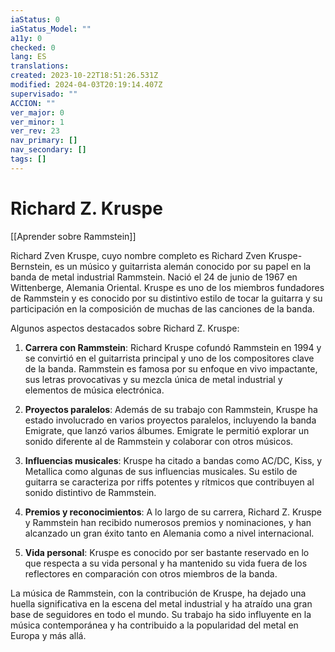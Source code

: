 ```yaml
---
iaStatus: 0
iaStatus_Model: ""
a11y: 0
checked: 0
lang: ES
translations: 
created: 2023-10-22T18:51:26.531Z
modified: 2024-04-03T20:19:14.407Z
supervisado: ""
ACCION: ""
ver_major: 0
ver_minor: 1
ver_rev: 23
nav_primary: []
nav_secondary: []
tags: []
---
```

# Richard Z. Kruspe

[[Aprender sobre Rammstein]]

Richard Zven Kruspe, cuyo nombre completo es Richard Zven Kruspe-Bernstein, es un músico y guitarrista alemán conocido por su papel en la banda de metal industrial Rammstein. Nació el 24 de junio de 1967 en Wittenberge, Alemania Oriental. Kruspe es uno de los miembros fundadores de Rammstein y es conocido por su distintivo estilo de tocar la guitarra y su participación en la composición de muchas de las canciones de la banda.

Algunos aspectos destacados sobre Richard Z. Kruspe:

1. **Carrera con Rammstein**: Richard Kruspe cofundó Rammstein en 1994 y se convirtió en el guitarrista principal y uno de los compositores clave de la banda. Rammstein es famosa por su enfoque en vivo impactante, sus letras provocativas y su mezcla única de metal industrial y elementos de música electrónica.
    
2. **Proyectos paralelos**: Además de su trabajo con Rammstein, Kruspe ha estado involucrado en varios proyectos paralelos, incluyendo la banda Emigrate, que lanzó varios álbumes. Emigrate le permitió explorar un sonido diferente al de Rammstein y colaborar con otros músicos.
    
3. **Influencias musicales**: Kruspe ha citado a bandas como AC/DC, Kiss, y Metallica como algunas de sus influencias musicales. Su estilo de guitarra se caracteriza por riffs potentes y rítmicos que contribuyen al sonido distintivo de Rammstein.
    
4. **Premios y reconocimientos**: A lo largo de su carrera, Richard Z. Kruspe y Rammstein han recibido numerosos premios y nominaciones, y han alcanzado un gran éxito tanto en Alemania como a nivel internacional.
    
5. **Vida personal**: Kruspe es conocido por ser bastante reservado en lo que respecta a su vida personal y ha mantenido su vida fuera de los reflectores en comparación con otros miembros de la banda.
    

La música de Rammstein, con la contribución de Kruspe, ha dejado una huella significativa en la escena del metal industrial y ha atraído una gran base de seguidores en todo el mundo. Su trabajo ha sido influyente en la música contemporánea y ha contribuido a la popularidad del metal en Europa y más allá.